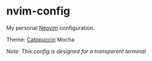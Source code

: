 # nvim-config
My personal [Neovim](https://github.com/neovim/neovim) configuration.

Theme: [Catppuccin](https://github.com/catppuccin/nvim) Mocha

*Note: This config is designed for a transparent terminal*
